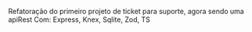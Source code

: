 Refatoração do primeiro projeto de ticket para suporte, agora sendo uma apiRest
Com: Express, Knex, Sqlite, Zod, TS
